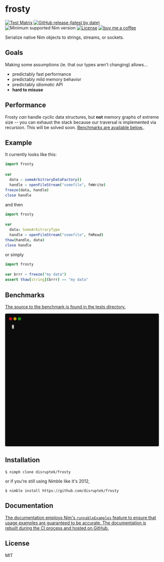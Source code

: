 # frosty

[![Test Matrix](https://github.com/disruptek/frosty/workflows/CI/badge.svg)](https://github.com/disruptek/frosty/actions?query=workflow%3ACI)
[![GitHub release (latest by date)](https://img.shields.io/github/v/release/disruptek/frosty?style=flat)](https://github.com/disruptek/frosty/releases/latest)
![Minimum supported Nim version](https://img.shields.io/badge/nim-1.0.8%2B-informational?style=flat&logo=nim)
[![License](https://img.shields.io/github/license/disruptek/frosty?style=flat)](#license)
[![buy me a coffee](https://img.shields.io/badge/donate-buy%20me%20a%20coffee-orange.svg)](https://www.buymeacoffee.com/disruptek)

Serialize native Nim objects to strings, streams, or sockets.

## Goals

Making some assumptions (ie. that our types aren't changing) allows...

- predictably fast performance
- predictably mild memory behavior
- predictably _idiomatic_ API
- **hard to misuse**

## Performance

Frosty _can_ handle cyclic data structures, but **not** memory graphs
of extreme size -- you can exhaust the stack because our traversal is
implemented via recursion. This will be solved soon. [Benchmarks are available
below.](https://github.com/disruptek/frosty#benchmarks).

## Example

It currently looks like this:

```nim
import frosty

var
  data = someArbitraryDataFactory()
  handle = openFileStream("somefile", fmWrite)
freeze(data, handle)
close handle
```

and then

```nim
import frosty

var
  data: SomeArbitraryType
  handle = openFileStream("somefile", fmRead)
thaw(handle, data)
close handle
```

or simply

```nim
import frosty

var brrr = freeze("my data")
assert thaw[string](brrr) == "my data"
```

## Benchmarks

[The source to the benchmark is found in the tests directory.](https://github.com/disruptek/frosty/blob/master/tests/bench.nim)

![benchmarks](docs/bench.svg "benchmarks")


## Installation

```
$ nimph clone disruptek/frosty
```
or if you're still using Nimble like it's 2012,
```
$ nimble install https://github.com/disruptek/frosty
```

## Documentation

[The documentation employs Nim's `runnableExamples` feature to
ensure that usage examples are guaranteed to be accurate. The
documentation is rebuilt during the CI process and hosted on
GitHub.](https://disruptek.github.io/frosty/frosty.html)

## License
MIT
